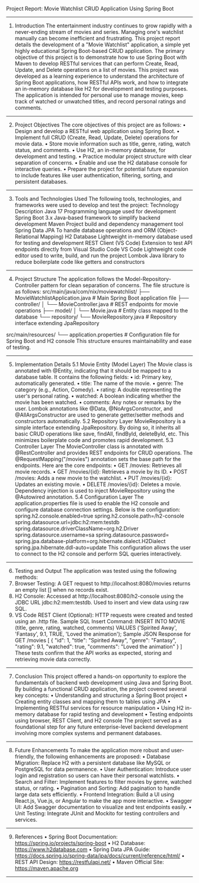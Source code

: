 Project Report: Movie Watchlist CRUD Application Using Spring Boot
________________________________________
1. Introduction
The entertainment industry continues to grow rapidly with a never-ending stream of movies and series. Managing one's watchlist manually can become inefficient and frustrating. This project report details the development of a "Movie Watchlist" application, a simple yet highly educational Spring Boot-based CRUD application. The primary objective of this project is to demonstrate how to use Spring Boot with Maven to develop RESTful services that can perform Create, Read, Update, and Delete operations on a list of movies.
This project was developed as a learning experience to understand the architecture of Spring Boot applications, how RESTful APIs work, and how to integrate an in-memory database like H2 for development and testing purposes. The application is intended for personal use to manage movies, keep track of watched or unwatched titles, and record personal ratings and comments.
________________________________________
2. Project Objectives
The core objectives of this project are as follows:
•	Design and develop a RESTful web application using Spring Boot.
•	Implement full CRUD (Create, Read, Update, Delete) operations for movie data.
•	Store movie information such as title, genre, rating, watch status, and comments.
•	Use H2, an in-memory database, for development and testing.
•	Practice modular project structure with clear separation of concerns.
•	Enable and use the H2 database console for interactive queries.
•	Prepare the project for potential future expansion to include features like user authentication, filtering, sorting, and persistent databases.
________________________________________
3. Tools and Technologies Used
The following tools, technologies, and frameworks were used to develop and test the project:
Technology	Description
Java 17	Programming language used for development
Spring Boot 3.x	Java-based framework to simplify backend development
Maven	Project build and dependency management tool
Spring Data JPA	To handle database operations and ORM (Object-Relational Mapping)
H2 Database	Lightweight in-memory database used for testing and development
REST Client (VS Code)	Extension to test API endpoints directly from Visual Studio Code
VS Code	Lightweight code editor used to write, build, and run the project
Lombok	Java library to reduce boilerplate code like getters and constructors
________________________________________
4. Project Structure
The application follows the Model-Repository-Controller pattern for clean separation of concerns. The file structure is as follows:
src/main/java/com/nix/moviewatchlist/
├── MovieWatchlistApplication.java          # Main Spring Boot application file
├── controller/
│   └── MovieController.java                # REST endpoints for movie operations
├── model/
│   └── Movie.java                          # Entity class mapped to the database
└── repository/
    └── MovieRepository.java                # Repository interface extending JpaRepository

src/main/resources/
└── application.properties                  # Configuration file for Spring Boot and H2 console
This structure ensures maintainability and ease of testing.
________________________________________
5. Implementation Details
5.1 Movie Entity (Model Layer)
The Movie class is annotated with @Entity, indicating that it should be mapped to a database table. It contains the following fields:
•	id: Primary key, automatically generated.
•	title: The name of the movie.
•	genre: The category (e.g., Action, Comedy).
•	rating: A double representing the user's personal rating.
•	watched: A boolean indicating whether the movie has been watched.
•	comments: Any notes or remarks by the user.
Lombok annotations like @Data, @NoArgsConstructor, and @AllArgsConstructor are used to generate getter/setter methods and constructors automatically.
5.2 Repository Layer
MovieRepository is a simple interface extending JpaRepository. By doing so, it inherits all basic CRUD operations like save, findAll, findById, deleteById, etc. This minimizes boilerplate code and promotes rapid development.
5.3 Controller Layer
The MovieController class is annotated with @RestController and provides REST endpoints for CRUD operations. The @RequestMapping("/movies") annotation sets the base path for the endpoints. Here are the core endpoints:
•	GET /movies: Retrieves all movie records.
•	GET /movies/{id}: Retrieves a movie by its ID.
•	POST /movies: Adds a new movie to the watchlist.
•	PUT /movies/{id}: Updates an existing movie.
•	DELETE /movies/{id}: Deletes a movie.
Dependency injection is used to inject MovieRepository using the @Autowired annotation.
5.4 Configuration Layer
The application.properties file is used to enable the H2 console and configure database connection settings. Below is the configuration:
spring.h2.console.enabled=true
spring.h2.console.path=/h2-console
spring.datasource.url=jdbc:h2:mem:testdb
spring.datasource.driverClassName=org.h2.Driver
spring.datasource.username=sa
spring.datasource.password=
spring.jpa.database-platform=org.hibernate.dialect.H2Dialect
spring.jpa.hibernate.ddl-auto=update
This configuration allows the user to connect to the H2 console and perform SQL queries interactively.
________________________________________
6. Testing and Output
The application was tested using the following methods:
1.	Browser Testing: A GET request to http://localhost:8080/movies returns an empty list [] when no records exist.
2.	H2 Console: Accessed at http://localhost:8080/h2-console using the JDBC URL jdbc:h2:mem:testdb. Used to insert and view data using raw SQL.
3.	VS Code REST Client (Optional): HTTP requests were created and tested using an .http file.
Sample SQL Insert Command:
INSERT INTO MOVIE (title, genre, rating, watched, comments)
VALUES ('Spirited Away', 'Fantasy', 9.1, TRUE, 'Loved the animation');
Sample JSON Response for GET /movies
[
  {
    "id": 1,
    "title": "Spirited Away",
    "genre": "Fantasy",
    "rating": 9.1,
    "watched": true,
    "comments": "Loved the animation"
  }
]
These tests confirm that the API works as expected, storing and retrieving movie data correctly.
________________________________________
7. Conclusion
This project offered a hands-on opportunity to explore the fundamentals of backend web development using Java and Spring Boot. By building a functional CRUD application, the project covered several key concepts:
•	Understanding and structuring a Spring Boot project
•	Creating entity classes and mapping them to tables using JPA
•	Implementing RESTful services for resource manipulation
•	Using H2 in-memory database for rapid testing and development
•	Testing endpoints using browser, REST Client, and H2 console
The project served as a foundational step for any future enterprise-level backend development involving more complex systems and permanent databases.
________________________________________
8. Future Enhancements
To make the application more robust and user-friendly, the following enhancements are proposed:
•	Database Migration: Replace H2 with a persistent database like MySQL or PostgreSQL for data permanence.
•	User Authentication: Introduce user login and registration so users can have their personal watchlists.
•	Search and Filter: Implement features to filter movies by genre, watched status, or rating.
•	Pagination and Sorting: Add pagination to handle large data sets efficiently.
•	Frontend Integration: Build a UI using React.js, Vue.js, or Angular to make the app more interactive.
•	Swagger UI: Add Swagger documentation to visualize and test endpoints easily.
•	Unit Testing: Integrate JUnit and Mockito for testing controllers and services.
________________________________________
9. References
•	Spring Boot Documentation: https://spring.io/projects/spring-boot
•	H2 Database: https://www.h2database.com
•	Spring Data JPA Guide: https://docs.spring.io/spring-data/jpa/docs/current/reference/html/
•	REST API Design: https://restfulapi.net/
•	Maven Official Site: https://maven.apache.org
________________________________________
